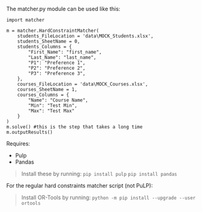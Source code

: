 The matcher.py module can be used like this:
```
import matcher

m = matcher.HardConstraintMatcher(
    students_FileLocation = 'data\MOCK_Students.xlsx',
    students_SheetName = 0,
    students_Columns = {
        "First_Name": "first_name",
        "Last_Name": "last_name",
        "P1": "Preference 1",
        "P2": "Preference 2",
        "P3": "Preference 3",
    },
    courses_FileLocation = 'data\MOCK_Courses.xlsx',
    courses_SheetName = 1,
    courses_Columns = {
        "Name": "Course Name",
        "Min": "Test Min",
        "Max": "Test Max"
    }
)
m.solve() #this is the step that takes a long time
m.outputResults()
```

Requires:
- Pulp
- Pandas
>Install these by running:
>`pip install pulp`
>`pip install pandas`

For the regular hard constraints matcher script (not PuLP):
>Install OR-Tools by running:
>`python -m pip install --upgrade --user ortools`
